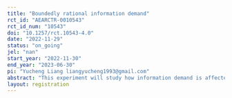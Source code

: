 ```yaml
---
title: "Boundedly rational information demand"
rct_id: "AEARCTR-0010543"
rct_id_num: "10543"
doi: "10.1257/rct.10543-4.0"
date: "2022-11-29"
status: "on_going"
jel: "nan"
start_year: "2022-11-30"
end_year: "2023-06-30"
pi: "Yucheng Liang liangyucheng1993@gmail.com"
abstract: "This experiment will study how information demand is affected by the decision an individual is about to make. "
layout: registration
---
```


